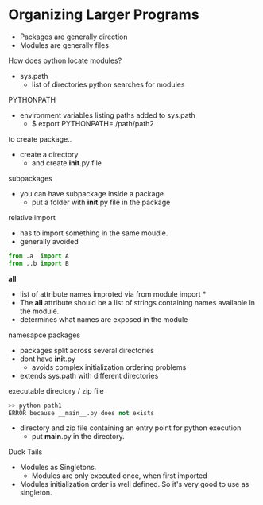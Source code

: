 # Organizing Larger Programs

- Packages are generally direction
- Modules are generally files

How does python locate modules?

- sys.path
	- list of directories python searches for modules

PYTHONPATH

- environment variables listing paths added to sys.path
	- $ export PYTHONPATH=./path/path2

to create package..

- create a directory
	- and create __init__.py file

subpackages
	
- you can have subpackage inside a package. 
	- put a folder with __init__.py file in the package

relative import

- has to import something in the same moudle.
- generally avoided

~~~ python
from .a  import A
from ..b import B
~~~

__all__

- list of attribute names improted via from module import *
- The __all__ attribute should be a list of strings containing names available in the module.
- determines what names are exposed in the module

namesapce packages

- packages split across several directories
- dont have __init__.py
	- avoids complex initialization ordering problems
- extends sys.path with different directories

executable directory / zip file

~~~ python
>> python path1
ERROR because __main__.py does not exists
~~~

- directory and zip file containing an entry point for python execution
	- put __main__.py in the directory.

Duck Tails

- Modules as Singletons.
	- Modules are only executed once, when first imported
- Modules initialization order is well defined. So it's very good to use as singleton.

